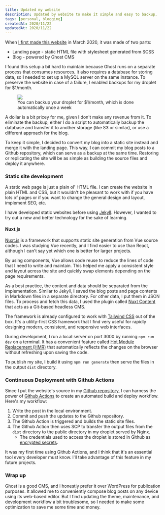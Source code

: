 ```yaml
---
title: Updated my website
description: Updated by website to make it simple and easy to backup.
tags: [personal, blogging]
createdAt: 2020/11/22
updatedAt: 2020/11/22
---
```


When [I first made this website](/blog/how-i-created-my-website) in March 2020, it was made of two parts:

* Landing page - static HTML file with stylesheet generated from SCSS
* Blog - powered by Ghost CMS

I found this setup a bit hard to maintain because Ghost runs on a separate process that consumes resources. It also requires a database for storing data, so I needed to set up a MySQL server on the same instance. To preserve the website in case of a failure, I enabled backups for my droplet for $1/month.

<figure>
  <a href="/media/updated-my-website-01.png" target="_blank">
    <img src="/media/updated-my-website-01.png" />
  </a>
  <figcaption>You can backup your droplet for $1/month, which is done automatically once a week</figcaption>
</figure>

A dollar is a bit pricey for me, given I don't make any revenue from it. To eliminate the backup, either I do a script to automatically backup the database and transfer it to another storage (like S3 or similar), or use a different approach for the blog.

To keep it simple, I decided to convert my blog into a static site instead and merge it with the landing page. This way, I can commit my blog posts to a Github repository, which can serve as a backup at the same time. Restoring or replicating the site will be as simple as building the source files and deploy it anywhere.

### Static site development

A static web page is just a plain ol' HTML file. I can create the website in plain HTML and CSS, but it wouldn't be pleasant to work with if you have lots of pages or if you want to change the general design and layout, implement SEO, etc.

I have developed static websites before using [Jekyll](https://jekyllrb.com/). However, I wanted to try out a new and better technology for the sake of learning.

#### Nuxt.js

[Nuxt.js](https://nuxtjs.org/) is a framework that supports static site generation from Vue source codes. I was studying Vue recently, and I find easier to use than React, although I can't say yet which one is better for larger projects.

By using components, Vue allows code reuse to reduce the lines of code that I need to write and maintain. This helped me apply a consistent style and layout across the site and quickly swap elements depending on the page requirements.

As a best practice, the content and data should be separated from the implementation. Similar to Jekyll, I saved the blog posts and page contents in Markdown files in a separate directory. For other data, I put them in JSON files. To process and fetch this data, I used the plugin called [Nuxt Content](https://content.nuxtjs.org/) that acts as a Git-based headless CMS.

The framework is already configured to work with [Tailwind CSS](https://tailwindcss.com/) out of the box. It's a utility-first CSS framework that I find very useful for rapidly designing modern, consistent, and responsive web interfaces.

During development, I run a local server on port 3000 by running `npm run dev` on a terminal. It has a convenient feature called [Hot Module Replacement (HMR)](https://stackoverflow.com/questions/24581873/what-exactly-is-hot-module-replacement-in-webpack) that automatically reflects the changes on the browser without refreshing upon saving the code.

To publish my site, I build it using `npm run generate` then serve the files in the output `dist` directory.

### Continuous Deployment with Github Actions

Since I put the website's source in my [Github repository](https://github.com/johnillo/mywebsite-v2), I can harness the power of [Github Actions](https://github.com/features/actions) to create an automated build and deploy workflow. Here's my workflow:

1. Write the post in the local environment.
2. Commit and push the updates to the Github repository.
3. The Github Action is triggered and builds the static site files.
4. The Github Action then uses SCP to transfer the output files from the `dist` directory to the public directory in my droplet served by Nginx.
    - The credentials used to access the droplet is stored in Github as [encrypted secrets](https://docs.github.com/en/free-pro-team@latest/actions/reference/encrypted-secrets).

It was my first time using Github Actions, and I think that it's an essential tool every developer must know. I'll take advantage of this feature in my future projects.

### Wrap up

Ghost is a good CMS, and I honestly prefer it over WordPress for publication purposes. It allowed me to conveniently compose blog posts on any device using its web-based editor. But I find updating the theme, maintenance, and development workflow a bit troublesome, so I needed to make some optimization to save me some time and money.
